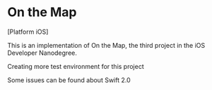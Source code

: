 # On the Map

[Platform iOS]

This is an implementation of On the Map, the third project in the iOS Developer Nanodegree.

Creating more test environment for this project

Some issues can be found about Swift 2.0

